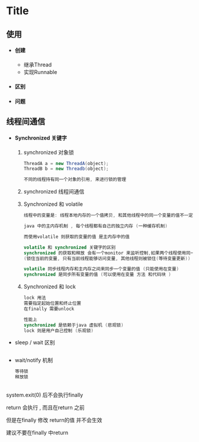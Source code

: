 # Title

## 使用

* #### 创建

    * 继承Thread
    * 实现Runnable

* #### 区别

    

* #### 问题

    

## 线程间通信

* #### Synchronized 关键字

    1. synchronized 对象锁

        ```java
        ThreadA a = new ThreadA(object);
        ThreadB b = new Threadb(object);
        
        不同的线程持有同一个对象的引用, 来进行锁的管理
        ```

        

    2. synchronized 线程间通信

    3. Synchronized 和 volatile

        ```java
        线程中的变量是: 线程本地内存的一个值拷贝, 和其他线程中的同一个变量的值不一定会一致的
        
        java 中的主内存机制 , 每个线程都有自己的独立内存 (一种缓存机制)
        
        而使用volatile 则获取的变量的值 是主内存中的值
        
        volatile 和 synchronized 关键字的区别
        synchronized 的获取和释放 会有一个monitor 来监听控制,如果两个线程使用同一个监听器, 则监听器可以强制两个线程在同一时间只有一个线程在执行代码块
        (锁住当前的变量, 只有当前线程能够访问变量, 其他线程则被锁住(等待变量更新))
        
        volatile 同步线程内存和主内存之间来同步一个变量的值 (只能使用在变量)
        synchronized 是同步所有变量的值 (可以使用在变量 方法 和代码块 )
        ```

        

    4. Synchronized 和 lock

        ```java
        lock 用法
        需要指定起始位置和终止位置
        在finally 需要unlock
        
        性能上
        synchronized 是依赖于java 虚拟机 (悲观锁)
        lock 则是用户自己控制 (乐观锁)
        
        ```

        

    

* sleep / wait 区别

    ```
    
    ```

* wait/notify 机制

    ```java
    等待锁
    释放锁
    ```

    

## 









system.exit(0) 后不会执行finally

return 会执行 , 而且在return 之前

但是在finally 修改 return的值 并不会生效

建议不要在finally 中return































































































